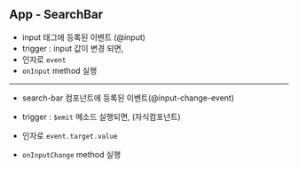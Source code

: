 ## App - SearchBar

* input 태그에 등록된 이벤트 (@input)
* trigger : input 값이 변경 되면, 
* 인자로 `event`
* `onInput` method 실행

---

* search-bar 컴포넌트에 등록된 이벤트(@input-change-event)

* trigger : `$emit` 메소드 실행되면, (자식컴포넌트)
* 인자로 `event.target.value`
* `onInputChange` method 실행

